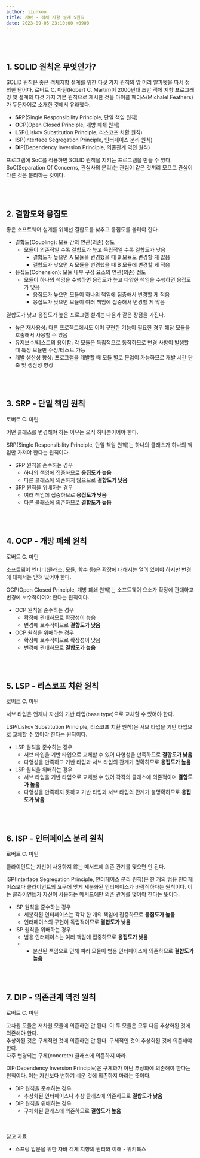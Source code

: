 ```yaml
---
author: jiunkoo
title: 자바 - 객체 지향 설계 5원칙
date: 2023-09-05 23:10:00 +0900
---
```


<br/>
<br/>

## 1. SOLID 원칙은 무엇인가?

SOLID 원칙은 좋은 객체지향 설계를 위한 다섯 가지 원칙의 앞 머리 알파벳을 따서 정의한 단어다. 로버트 C. 마틴(Robert C. Martin)이 2000년대 초반 객체 지향 프로그래밍 및 설계의 다섯 가지 기본 원칙으로 제시한 것을 마이클 페더스(Michalel Feathers)가 두문자어로 소개한 것에서 유래했다.<br/>

* **S**RP(Single Responsibility Principle, 단일 책임 원칙)
* **O**CP(Open Closed Principle, 개방 폐쇄 원칙)
* **L**SP(Liskov Substitution Principle, 리스코프 치환 원칙)
* **I**SP(Interface Segregation Principle, 인터페이스 분리 원칙)
* **D**IP(Dependency Inversion Principle, 의존관계 역전 원칙)

프로그램에 SoC를 적용하면 SOLID 원칙을 지키는 프로그램을 만들 수 있다. SoC(Separation Of Concerns, 관심사의 분리)는 관심이 같은 것끼리 모으고 관심이 다른 것은 분리하는 것이다.<br/>

<br/>
<br/>

## 2. 결합도와 응집도

좋은 소프트웨어 설계를 위해선 결합도를 낮추고 응집도를 올려야 한다.<br/>

* 결합도(Coupling): 모듈 간의 연관(의존) 정도
    * 모듈이 의존적일 수록 결합도가 높고 독립적일 수록 결합도가 낮음
        * 결합도가 높으면 A 모듈을 변경했을 때 B 모듈도 변경할 게 많음
        * 결합도가 낮으면 A 모듈을 변경했을 때 B 모듈에 변경할 게 적음
* 응집도(Cohension): 모듈 내부 구성 요소의 연관(의존) 정도
    * 모듈이 하나의 책임을 수행하면 응집도가 높고 다양한 책임을 수행하면 응집도가 낮음
        * 응집도가 높으면 모듈이 하나의 책임에 집중해서 변경할 게 적음
        * 응집도가 낮으면 모듈이 여러 책임에 집중해서 변경할 게 많음

결합도가 낮고 응집도가 높은 프로그램 설계는 다음과 같은 장점을 가진다.<br/>

* 높은 재사용성: 다른 프로젝트에서도 이미 구현한 기능이 필요한 경우 해당 모듈을 호출해서 사용할 수 있음
* 유지보수/테스트의 용이함: 각 모듈은 독립적으로 동작하므로 변경 사항이 발생할 때 특정 모듈만 수정/테스트 가능
* 개발 생산성 향상: 프로그램을 개발할 때 모듈 별로 분업이 가능하므로 개발 시간 단축 및 생산성 향상

<br/>
<br/>

## 3. SRP - 단일 책임 원칙

<div class="adm-note-lang lang-bold">
  <div class="adm-title-note-lang">로버트 C. 마틴</div>
  <p>어떤 클래스를 변경해야 하는 이유는 오직 하나뿐이어야 한다.</p>
</div>

SRP(Single Responsibility Principle, 단일 책임 원칙)는 하나의 클래스가 하나의 책임만 가져야 한다는 원칙이다.<br/>

* SRP 원칙을 준수하는 경우
    * 하나의 책임에 집중하므로 **응집도가 높음**
    * 다른 클래스에 의존하지 않으므로 **결합도가 낮음**
* SRP 원칙을 위배하는 경우
    * 여러 책임에 집중하므로 **응집도가 낮음**
    * 다른 클래스에 의존하므로 **결합도가 높음**

<br/>
<br/>

## 4. OCP - 개방 폐쇄 원칙

<div class="adm-note-lang lang-bold">
  <div class="adm-title-note-lang">로버트 C. 마틴</div>
  <p>소프트웨어 엔티티(클래스, 모듈, 함수 등)은 확장에 대해서는 열려 있어야 하지만 변경에 대해서는 닫혀 있어야 한다.</p>
</div>

OCP(Open Closed Principle, 개방 폐쇄 원칙)는 소프트웨어 요소가 확장에 관대하고 변경에 보수적이어야 한다는 원칙이다.<br/>

* OCP 원칙을 준수하는 경우
    * 확장에 관대하므로 확장성이 높음
    * 변경에 보수적이므로 **결합도가 낮음**
* OCP 원칙을 위배하는 경우
    * 확장에 보수적이므로 확장성이 낮음
    * 변경에 관대하므로 **결합도가 높음**

<br/>
<br/>

## 5. LSP - 리스코프 치환 원칙

<div class="adm-note-lang lang-bold">
  <div class="adm-title-note-lang">로버트 C. 마틴</div>
  <p>서브 타입은 언제나 자신의 기반 타입(base type)으로 교체할 수 있어야 한다.</p>
</div>

LSP(Liskov Substitution Principle, 리스코프 치환 원칙)은 서브 타입을 기반 타입으로 교체할 수 있어야 한다는 원칙이다.<br/>

* LSP 원칙을 준수하는 경우
    * 서브 타입을 기반 타입으로 교체할 수 있어 다형성을 만족하므로 **결합도가 낮음**
    * 다형성을 만족하고 기반 타입과 서브 타입의 관계가 명확하므로 **응집도가 높음**
* LSP 원칙을 위배하는 경우
    * 서브 타입을 기반 타입으로 교체할 수 없어 각각의 클래스에 의존적이며 **결합도가 높음**
    * 다형성을 만족하지 못하고 기반 타입과 서브 타입의 관계가 불명확하므로 **응집도가 낮음**

<br/>
<br/>

## 6. ISP - 인터페이스 분리 원칙

<div class="adm-note-lang lang-bold">
  <div class="adm-title-note-lang">로버트 C. 마틴</div>
  <p>클라이언트는 자신이 사용하지 않는 메서드에 의존 관계를 맺으면 안 된다.</p>
</div>

ISP(Interface Segregation Principle, 인터페이스 분리 원칙)은 한 개의 범용 인터페이스보다 클라이언트의 요구에 맞게 세분화된 인터페이스가 바람직하다는 원칙이다. 이는 클라이언트가 자신이 사용하는 메서드에만 의존 관계를 맺어야 한다는 뜻이다.<br/>

* ISP 원칙을 준수하는 경우
    * 세분화된 인터페이스는 각각 한 개의 책임에 집중하므로 **응집도가 높음**
    * 인터페이스의 구현이 독립적이므로 **결합도가 낮음**
* ISP 원칙을 위배하는 경우
    * 범용 인터페이스는 여러 책임에 집중하므로 **응집도가 낮음**
    * * 분산된 책임으로 인해 여러 모듈이 범용 인터페이스에 의존하므로 **결합도가 높음**

<br/>
<br/>

## 7. DIP - 의존관계 역전 원칙

<div class="adm-note-lang lang-bold">
  <div class="adm-title-note-lang">로버트 C. 마틴</div>
  <p>
    고차원 모듈은 저차원 모듈에 의존하면 안 된다. 이 두 모듈은 모두 다른 추상화된 것에 의존해야 한다.<br/>
    추상화된 것은 구체적인 것에 의존하면 안 된다. 구체적인 것이 추상화된 것에 의존해야 한다.<br/>
    자주 변경되는 구체(concrete) 클래스에 의존하지 마라.
  </p>
</div>

DIP(Dependency Inversion Principle)은 구체화가 아닌 추상화에 의존해야 한다는 원칙이다. 이는 자신보다 변하기 쉬운 것에 의존하지 마라는 뜻이다.<br/>

* DIP 원칙을 준수하는 경우
    * 추상화된 인터페이스나 추상 클래스에 의존하므로 **결합도가 낮음**
* DIP 원칙을 위배하는 경우
    * 구체화된 클래스에 의존하므로 **결합도가 높음**

<br/>
<br/>

<div class="adm-reference">
    <div class="adm-title-reference">참고 자료</div>
    <ul>
        <li>스프링 입문을 위한 자바 객체 지향의 원리와 이해 - 위키북스</li>
    </ul>
</div>
